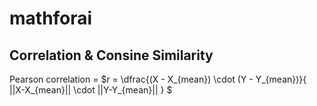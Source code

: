 # mathforai

## Correlation & Consine Similarity

Pearson correlation = $r = \dfrac{(X - X_{mean}) \cdot (Y - Y_{mean})}{ ||X-X_{mean}|| \cdot ||Y-Y_{mean}|| } $


